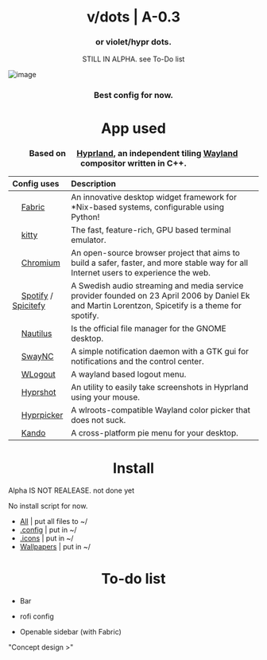<div align="center">
<h1>v/dots | A-0.3</h1>
<h3>or violet/hypr dots.</h3>
<p>STILL IN ALPHA. see To-Do list</p>
</div>

![image](https://github.com/user-attachments/assets/dfc096c0-5ad3-4068-8c8d-8f78da19c17c)

<div align="center">
<h3>Best config for now.</h3>
</div>

<div align="center">
<h1>App used</h1>
</div>

<div align="center">
<h3>Based on <img height="14" width="14" src="https://avatars.githubusercontent.com/u/107882187?s=200&v=4" /> <a href="https://hyprland.org/">Hyprland</a>, an independent tiling <a href="https://wayland.freedesktop.org/">Wayland</a> compositor written in C++.</h3>
</div>

| **Config uses** | **Description** |
|:---|:---|
| <img height="14" width="14" src="https://avatars.githubusercontent.com/u/146791241?s=200&v=4" /> [Fabric](https://github.com/Fabric-Development/fabric) | An innovative desktop widget framework for *Nix-based systems, configurable using Python! |
| <img height="14" width="14" src="https://upload.wikimedia.org/wikipedia/commons/2/2f/Kitty%28Terminal-emulator%29.png" /> [kitty](https://github.com/kovidgoyal/kitty) |  The fast, feature-rich, GPU based terminal emulator. |
| <img height="14" width="14" src="https://www.chromium.org/_assets/icon-chromium-96.png" /> [Chromium](https://www.chromium.org/getting-involved/download-chromium/) | An open-source browser project that aims to build a safer, faster, and more stable way for all Internet users to experience the web. |
| <img height="14" width="14" src="https://upload.wikimedia.org/wikipedia/commons/7/75/Spotify_icon.png" /> [Spotify](https://spotify.com) /  [Spicitefy](https://spicetify.app)  | A  Swedish audio streaming and media service provider founded on 23 April 2006 by Daniel Ek and Martin Lorentzon, Spicetify is a theme for spotify. |
| <img height="14" width="14" src="https://apps.gnome.org/icons/scalable/org.gnome.Nautilus.svg" /> [Nautilus](https://apps.gnome.org/ru/Nautilus/) | Is the official file manager for the GNOME desktop. |
| <img height="14" width="14" src="https://cdn.simpleicons.org/linux/black" /> [SwayNC](https://github.com/ErikReider/SwayNotificationCenter) | A simple notification daemon with a GTK gui for notifications and the control center. |
| <img height="14" width="14" src="https://cdn.simpleicons.org/linux/black" /> [WLogout](https://github.com/ArtsyMacaw/wlogout) | A wayland based logout menu. |
| <img height="14" width="14" src="https://avatars.githubusercontent.com/u/107882187?s=200&v=4" /> [Hyprshot](https://github.com/Gustash/Hyprshot) | An utility to easily take screenshots in Hyprland using your mouse. |
| <img height="14" width="14" src="https://avatars.githubusercontent.com/u/107882187?s=200&v=4" /> [Hyprpicker](https://github.com/hyprwm/hyprpicker) | A wlroots-compatible Wayland color picker that does not suck. |
| <img height="14" width="14" src="https://avatars.githubusercontent.com/u/130886533?s=200&v=4" /> [Kando](https://github.com/kando-menu/kando) | A cross-platform pie menu for your desktop. |
<div align="center">
<h1>Install</h1>
</div>

Alpha IS NOT REALEASE. not done yet

No install script for now.

+ [All](https://github.com/r0l1ka/rolika-hypr-dots/releases/download/Alpha/v.dots.zip) | put all files to ~/
+ [.config](https://github.com/r0l1ka/rolika-hypr-dots/releases/download/Alpha/v.dots.-.config.zip)    | put in ~/
+ [.icons](https://github.com/r0l1ka/rolika-hypr-dots/releases/download/Alpha/v.dots.-.icons.zip)     | put in ~/
+ [Wallpapers](https://github.com/r0l1ka/rolika-hypr-dots/releases/download/Alpha/v.dots.-.wallpapers.zip) | put in ~/
<div align="center">
<h1>To-do list</h1>
</div>

+ Bar
+ rofi config

+ Openable sidebar (with Fabric)

"Concept design >"
